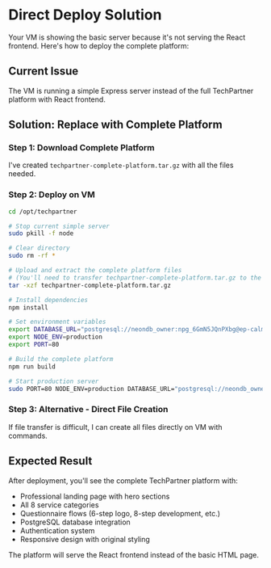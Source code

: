 # Direct Deploy Solution

Your VM is showing the basic server because it's not serving the React frontend. Here's how to deploy the complete platform:

## Current Issue
The VM is running a simple Express server instead of the full TechPartner platform with React frontend.

## Solution: Replace with Complete Platform

### Step 1: Download Complete Platform
I've created `techpartner-complete-platform.tar.gz` with all the files needed.

### Step 2: Deploy on VM
```bash
cd /opt/techpartner

# Stop current simple server
sudo pkill -f node

# Clear directory
sudo rm -rf *

# Upload and extract the complete platform files
# (You'll need to transfer techpartner-complete-platform.tar.gz to the VM)
tar -xzf techpartner-complete-platform.tar.gz

# Install dependencies
npm install

# Set environment variables
export DATABASE_URL="postgresql://neondb_owner:npg_6GmN5JQnPXbg@ep-calm-snow-aev1ojm4-pooler.c-2.us-east-2.aws.neon.tech/neondb?sslmode=require&channel_binding=require"
export NODE_ENV=production
export PORT=80

# Build the complete platform
npm run build

# Start production server
sudo PORT=80 NODE_ENV=production DATABASE_URL="postgresql://neondb_owner:npg_6GmN5JQnPXbg@ep-calm-snow-aev1ojm4-pooler.c-2.us-east-2.aws.neon.tech/neondb?sslmode=require&channel_binding=require" node dist/index.js
```

### Step 3: Alternative - Direct File Creation
If file transfer is difficult, I can create all files directly on VM with commands.

## Expected Result
After deployment, you'll see the complete TechPartner platform with:
- Professional landing page with hero sections
- All 8 service categories
- Questionnaire flows (6-step logo, 8-step development, etc.)
- PostgreSQL database integration
- Authentication system
- Responsive design with original styling

The platform will serve the React frontend instead of the basic HTML page.